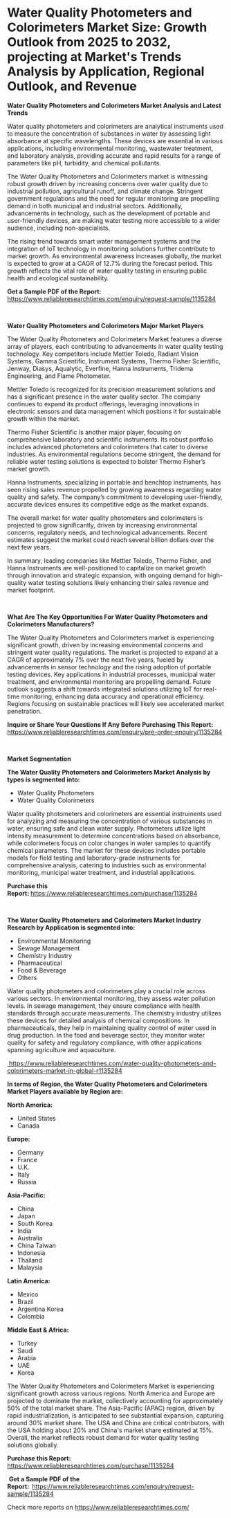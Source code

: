 <p><h1>Water Quality Photometers and Colorimeters Market Size: Growth Outlook from 2025 to 2032, projecting at Market's Trends Analysis by Application, Regional Outlook, and Revenue</h1></p><p><strong>Water Quality Photometers and Colorimeters Market Analysis and Latest Trends</strong></p>
<p><p>Water quality photometers and colorimeters are analytical instruments used to measure the concentration of substances in water by assessing light absorbance at specific wavelengths. These devices are essential in various applications, including environmental monitoring, wastewater treatment, and laboratory analysis, providing accurate and rapid results for a range of parameters like pH, turbidity, and chemical pollutants.</p><p>The Water Quality Photometers and Colorimeters market is witnessing robust growth driven by increasing concerns over water quality due to industrial pollution, agricultural runoff, and climate change. Stringent government regulations and the need for regular monitoring are propelling demand in both municipal and industrial sectors. Additionally, advancements in technology, such as the development of portable and user-friendly devices, are making water testing more accessible to a wider audience, including non-specialists. </p><p>The rising trend towards smart water management systems and the integration of IoT technology in monitoring solutions further contribute to market growth. As environmental awareness increases globally, the market is expected to grow at a CAGR of 12.7% during the forecast period. This growth reflects the vital role of water quality testing in ensuring public health and ecological sustainability.</p></p>
<p><strong>Get a Sample PDF of the Report:&nbsp;</strong> <a href="https://www.reliableresearchtimes.com/enquiry/request-sample/1135284?utm_campaign=2609&utm_medium=2&utm_source=Github&utm_content=ia&utm_term=25032025&utm_id=water-quality-photometers-and-colorimeters">https://www.reliableresearchtimes.com/enquiry/request-sample/1135284</a></p>
<p>&nbsp;</p>
<p><strong>Water Quality Photometers and Colorimeters Major Market Players</strong></p>
<p><p>The Water Quality Photometers and Colorimeters Market features a diverse array of players, each contributing to advancements in water quality testing technology. Key competitors include Mettler Toledo, Radiant Vision Systems, Gamma Scientific, Instrument Systems, Thermo Fisher Scientific, Jenway, Diasys, Aqualytic, Everfine, Hanna Instruments, Tridema Engineering, and Flame Photometer.</p><p>Mettler Toledo is recognized for its precision measurement solutions and has a significant presence in the water quality sector. The company continues to expand its product offerings, leveraging innovations in electronic sensors and data management which positions it for sustainable growth within the market.</p><p>Thermo Fisher Scientific is another major player, focusing on comprehensive laboratory and scientific instruments. Its robust portfolio includes advanced photometers and colorimeters that cater to diverse industries. As environmental regulations become stringent, the demand for reliable water testing solutions is expected to bolster Thermo Fisher’s market growth.</p><p>Hanna Instruments, specializing in portable and benchtop instruments, has seen rising sales revenue propelled by growing awareness regarding water quality and safety. The company’s commitment to developing user-friendly, accurate devices ensures its competitive edge as the market expands.</p><p>The overall market for water quality photometers and colorimeters is projected to grow significantly, driven by increasing environmental concerns, regulatory needs, and technological advancements. Recent estimates suggest the market could reach several billion dollars over the next few years.</p><p>In summary, leading companies like Mettler Toledo, Thermo Fisher, and Hanna Instruments are well-positioned to capitalize on market growth through innovation and strategic expansion, with ongoing demand for high-quality water testing solutions likely enhancing their sales revenue and market footprint.</p></p>
<p>&nbsp;</p>
<p><strong>What Are The Key Opportunities For Water Quality Photometers and Colorimeters Manufacturers?</strong></p>
<p><p>The Water Quality Photometers and Colorimeters market is experiencing significant growth, driven by increasing environmental concerns and stringent water quality regulations. The market is projected to expand at a CAGR of approximately 7% over the next five years, fueled by advancements in sensor technology and the rising adoption of portable testing devices. Key applications in industrial processes, municipal water treatment, and environmental monitoring are propelling demand. Future outlook suggests a shift towards integrated solutions utilizing IoT for real-time monitoring, enhancing data accuracy and operational efficiency. Regions focusing on sustainable practices will likely see accelerated market penetration.</p></p>
<p><strong>Inquire or Share Your Questions If Any Before Purchasing This Report:</strong> <a href="https://www.reliableresearchtimes.com/enquiry/pre-order-enquiry/1135284?utm_campaign=2609&utm_medium=2&utm_source=Github&utm_content=ia&utm_term=25032025&utm_id=water-quality-photometers-and-colorimeters">https://www.reliableresearchtimes.com/enquiry/pre-order-enquiry/1135284</a></p>
<p>&nbsp;</p>
<p><strong>Market Segmentation</strong></p>
<p><strong>The Water Quality Photometers and Colorimeters Market Analysis by types is segmented into:</strong></p>
<p><ul><li>Water Quality Photometers</li><li>Water Quality Colorimeters</li></ul></p>
<p><p>Water quality photometers and colorimeters are essential instruments used for analyzing and measuring the concentration of various substances in water, ensuring safe and clean water supply. Photometers utilize light intensity measurement to determine concentrations based on absorbance, while colorimeters focus on color changes in water samples to quantify chemical parameters. The market for these devices includes portable models for field testing and laboratory-grade instruments for comprehensive analysis, catering to industries such as environmental monitoring, municipal water treatment, and industrial applications.</p></p>
<p><strong>Purchase this Report:&nbsp;</strong><a href="https://www.reliableresearchtimes.com/purchase/1135284?utm_campaign=2609&utm_medium=2&utm_source=Github&utm_content=ia&utm_term=25032025&utm_id=water-quality-photometers-and-colorimeters">https://www.reliableresearchtimes.com/purchase/1135284</a></p>
<p>&nbsp;</p>
<p><strong>The Water Quality Photometers and Colorimeters Market Industry Research by Application is segmented into:</strong></p>
<p><ul><li>Environmental Monitoring</li><li>Sewage Management</li><li>Chemistry Industry</li><li>Pharmaceutical</li><li>Food & Beverage</li><li>Others</li></ul></p>
<p><p>Water quality photometers and colorimeters play a crucial role across various sectors. In environmental monitoring, they assess water pollution levels. In sewage management, they ensure compliance with health standards through accurate measurements. The chemistry industry utilizes these devices for detailed analysis of chemical compositions. In pharmaceuticals, they help in maintaining quality control of water used in drug production. In the food and beverage sector, they monitor water quality for safety and regulatory compliance, with other applications spanning agriculture and aquaculture.</p></p>
<p><a href="https://www.reliableresearchtimes.com/water-quality-photometers-and-colorimeters-market-in-global-r1135284?utm_campaign=2609&utm_medium=2&utm_source=Github&utm_content=ia&utm_term=25032025&utm_id=water-quality-photometers-and-colorimeters">&nbsp;https://www.reliableresearchtimes.com/water-quality-photometers-and-colorimeters-market-in-global-r1135284</a></p>
<p><strong>In terms of Region, the Water Quality Photometers and Colorimeters Market Players available by Region are:</strong></p>
<p>
    <p> <strong> North America: </strong>
        <ul>
            <li>United States</li>
            <li>Canada</li>
        </ul>
        </p> 
    <p> <strong> Europe: </strong>
        <ul>
            <li>Germany</li>
            <li>France</li>
            <li>U.K.</li>
            <li>Italy</li>
            <li>Russia</li>
        </ul>
        </p> 
    <p> <strong> Asia-Pacific: </strong>
        <ul>
            <li>China</li>
            <li>Japan</li>
            <li>South Korea</li>
            <li>India</li>
            <li>Australia</li>
            <li>China Taiwan</li>
            <li>Indonesia</li>
            <li>Thailand</li>
            <li>Malaysia</li>
        </ul>
        </p> 
    <p> <strong> Latin America: </strong>
        <ul>
            <li>Mexico</li>
            <li>Brazil</li>
            <li>Argentina Korea</li>
            <li>Colombia</li>
        </ul>
        </p> 
    <p> <strong> Middle East & Africa: </strong>
        <ul>
            <li>Turkey</li>
            <li>Saudi</li>
            <li>Arabia</li>
            <li>UAE</li>
            <li>Korea</li>
        </ul>
    </p>
    </p>
<p><p>The Water Quality Photometers and Colorimeters Market is experiencing significant growth across various regions. North America and Europe are projected to dominate the market, collectively accounting for approximately 50% of the total market share. The Asia-Pacific (APAC) region, driven by rapid industrialization, is anticipated to see substantial expansion, capturing around 30% market share. The USA and China are critical contributors, with the USA holding about 20% and China's market share estimated at 15%. Overall, the market reflects robust demand for water quality testing solutions globally.</p></p>
<p><strong>Purchase this Report: </strong><a href="https://www.reliableresearchtimes.com/purchase/1135284?utm_campaign=2609&utm_medium=2&utm_source=Github&utm_content=ia&utm_term=25032025&utm_id=water-quality-photometers-and-colorimeters">https://www.reliableresearchtimes.com/purchase/1135284</a></p>
<p>&nbsp;<strong>Get a Sample PDF of the Report:&nbsp;&nbsp;</strong><a href="https://www.reliableresearchtimes.com/enquiry/request-sample/1135284?utm_campaign=2609&utm_medium=2&utm_source=Github&utm_content=ia&utm_term=25032025&utm_id=water-quality-photometers-and-colorimeters">https://www.reliableresearchtimes.com/enquiry/request-sample/1135284</a></p>
<p><strong></strong></p>
<p>Check more reports on <a href="https://www.reliableresearchtimes.com/?utm_campaign=2609&utm_medium=2&utm_source=Github&utm_content=ia&utm_term=25032025&utm_id=water-quality-photometers-and-colorimeters">https://www.reliableresearchtimes.com/</a></p>